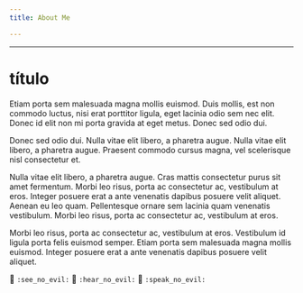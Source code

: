 ```yaml
---
title: About Me

---
```



---
# título

Etiam porta sem malesuada magna mollis euismod. Duis mollis, est non commodo luctus, nisi erat porttitor ligula, eget lacinia odio sem nec elit. Donec id elit non mi porta gravida at eget metus. Donec sed odio dui.

Donec sed odio dui. Nulla vitae elit libero, a pharetra augue. Nulla vitae elit libero, a pharetra augue. Praesent commodo cursus magna, vel scelerisque nisl consectetur et.

Nulla vitae elit libero, a pharetra augue. Cras mattis consectetur purus sit amet fermentum. Morbi leo risus, porta ac consectetur ac, vestibulum at eros. Integer posuere erat a ante venenatis dapibus posuere velit aliquet. Aenean eu leo quam. Pellentesque ornare sem lacinia quam venenatis vestibulum. Morbi leo risus, porta ac consectetur ac, vestibulum at eros.

Morbi leo risus, porta ac consectetur ac, vestibulum at eros. Vestibulum id ligula porta felis euismod semper. Etiam porta sem malesuada magna mollis euismod. Integer posuere erat a ante venenatis dapibus posuere velit aliquet.

<p><span class="nowrap"><span class="emojify">🙈</span> <code>:see_no_evil:</code></span>  <span class="nowrap"><span class="emojify">🙉</span> <code>:hear_no_evil:</code></span>  <span class="nowrap"><span class="emojify">🙊</span> <code>:speak_no_evil:</code></span></p>
<br>
